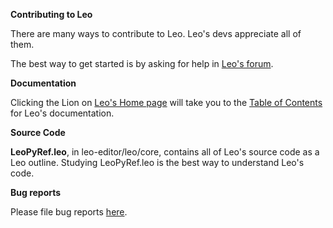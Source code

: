 
**Contributing to Leo**

There are many ways to contribute to Leo. Leo's devs appreciate all of them.

The best way to get started is by asking for help in [Leo's forum](https://groups.google.com/g/leo-editor).

**Documentation**

Clicking the Lion on [Leo's Home page](https://leo-editor.github.io/leo-editor/) will take you to the [Table of Contents](https://leo-editor.github.io/leo-editor/leo_toc.html) for Leo's documentation.

**Source Code**

**LeoPyRef.leo**, in leo-editor/leo/core, contains all of Leo's source code as a Leo outline. Studying LeoPyRef.leo is the best way to understand Leo's code.

**Bug reports**

Please file bug reports [here](https://github.com/leo-editor/leo-editor/issues).
